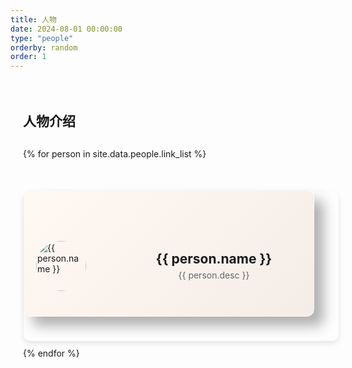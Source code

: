 ```yaml
---
title: 人物
date: 2024-08-01 00:00:00
type: "people"
orderby: random
order: 1
---
```


<div class="people">
  <h2>人物介绍</h2>
  <div class="people-grid">
    {% for person in site.data.people.link_list %}
    <div class="person-card">
      <div class="card-front">
        <img src="{{ person.avatar }}" alt="{{ person.name }}" class="avatar">
        <div class="card-content">
          <div class="name">{{ person.name }}</div>
          <div class="desc">{{ person.desc }}</div>
        </div>
      </div>
      <div class="card-back">
        <img src="{{ person.avatar }}" alt="{{ person.name }}" class="avatar">
        <div class="quote">“{{ person.quote }}”</div>
      </div>
    </div>
    {% endfor %}
  </div>
</div>

<script>
document.addEventListener('DOMContentLoaded', function() {
  const cards = document.querySelectorAll('.person-card');
  cards.forEach(card => {
    card.addEventListener('click', function(event) {
      event.preventDefault(); // Prevent default behavior like image viewing
      card.classList.toggle('is-flipped');
    });
  });
});
</script>

<style>
.people {
  max-width: 1200px;
  margin: 0 auto;
  padding: 20px;
}

.people-grid {
  display: grid;
  grid-row-gap: 50px; 
  grid-column-gap: 30px; /* Increased horizontal gap for more space between columns */
  grid-template-columns: repeat(auto-fill, minmax(300px, 1fr));
  margin-top: 30px;
}

.person-card {
  perspective: 1500px;
  position: relative;
  transform-style: preserve-3d;
  transition: transform 1s cubic-bezier(0.4, 0.2, 0.2, 1); /* Slow down the flipping animation */
  cursor: pointer;
  width: 100%;
  height: 200px;
  overflow: visible;
  background: linear-gradient(135deg, rgba(255, 255, 255, 0.8), rgba(240, 240, 240, 0.8)), var(--card-color); /* Combine gradient with card color */
  border-radius: 12px; /* Slightly larger radius for softer edges */
  border: 1px solid rgba(255, 255, 255, 0.5);
  box-shadow: 15px 15px 20px rgba(0, 0, 0, 0.3); /* Make shadow more pronounced and positioned to bottom-right */
  transition: all 0.3s ease;
}

.person-card:hover {
  transform: scale(1.05); /* Slight zoom on hover for interactivity */
  box-shadow: 0 15px 25px rgba(0, 0, 0, 0.2), 0 30px 60px rgba(0, 0, 0, 0.15); /* Enhance shadow on hover */
}

.person-card.is-flipped {
  transform: rotateY(180deg); /* Rotate the entire card for flipping effect */
}

.card-front, .card-back {
  position: absolute;
  width: 100%;
  height: 100%;
  backface-visibility: hidden;
  border-radius: 10px;
  overflow: hidden;
  box-shadow: 0 4px 8px rgba(0, 0, 0, 0.1);
  display: flex;
  align-items: center;
  justify-content: center;
  padding: 20px;
  transition: transform 0.6s cubic-bezier(0.4, 0.2, 0.2, 1); /* Ensure smooth transition for flipping */
}

.card-front {
  background-color: transparent; /* Set transparent to allow parent color to show */
  display: flex;
  align-items: center;
  padding: 20px;
  min-width: 350px;
  justify-content: flex-start;
  border-radius: 10px;
  box-shadow: 0 4px 8px rgba(0, 0, 0, 0.1);
  border: none; /* Remove border to avoid unwanted lines */
}

.card-back {
  transform: rotateY(180deg); /* Start with back side rotated */
  display: flex;
  flex-direction: column;
  align-items: center;
  justify-content: center;
  padding: 20px;
  position: relative;
  overflow: visible;
  border: none; /* Remove border to avoid unwanted lines */
  background-color: transparent; /* Set transparent to allow parent color to show */
}

.avatar {
  width: 80px; /* Reduced size for smaller avatar */
  height: 80px;
  border-radius: 50%;
  object-fit: cover;
  flex-shrink: 0;
  margin-right: 25px; /* Increased margin for more space between avatar and text */
  flex-basis: 80px;
}

.card-content {
  display: flex;
  flex-direction: column;
  justify-content: center;
  align-items: center;
  flex-grow: 1;
  flex-basis: calc(100% - 95px);
}

.name {
  font-size: 1.5em;
  font-weight: bold;
  margin-bottom: 5px;
  text-align: center;
}

.desc {
  font-size: 1em;
  text-align: center;
  color: #666;
}

.card-back .avatar {
  position: absolute;
  top: 0;
  left: 50%;
  transform: translate(-50%, -50%);
  width: 80px;
  height: 80px;
  border-radius: 50%;
  object-fit: cover;
  margin-bottom: 10px;
}

.quote {
  font-size: 1.2em;
  text-align: center;
  color: #333;
  margin-top: 10px; /* Reduced margin to bring text closer to the avatar */
}

:root {
  --card-color-1: #FFDDC1;
  --card-color-2: #FFE4E1;
  --card-color-3: #FFFACD;
  --card-color-4: #E6E6FA;
  --card-color-5: #D3F8E2;
  --card-color-6: #E0BBE4;
  --card-color-7: #D5AAFF;
  --card-color-8: #C1E1C1;
  --card-color-9: #FFB6C1;
  --card-color-10: #FADADD;
  --card-color-11: #B5EAD7;
  --card-color-12: #C7CEEA;
}

.people-grid .person-card:nth-child(12n+1) { --card-color: var(--card-color-1); }
.people-grid .person-card:nth-child(12n+2) { --card-color: var(--card-color-2); }
.people-grid .person-card:nth-child(12n+3) { --card-color: var(--card-color-3); }
.people-grid .person-card:nth-child(12n+4) { --card-color: var(--card-color-4); }
.people-grid .person-card:nth-child(12n+5) { --card-color: var(--card-color-5); }
.people-grid .person-card:nth-child(12n+6) { --card-color: var(--card-color-6); }
.people-grid .person-card:nth-child(12n+7) { --card-color: var(--card-color-7); }
.people-grid .person-card:nth-child(12n+8) { --card-color: var(--card-color-8); }
.people-grid .person-card:nth-child(12n+9) { --card-color: var(--card-color-9); }
.people-grid .person-card:nth-child(12n+10) { --card-color: var(--card-color-10); }
.people-grid .person-card:nth-child(12n+11) { --card-color: var(--card-color-11); }
.people-grid .person-card:nth-child(12n+0) { --card-color: var(--card-color-12); }
</style>
